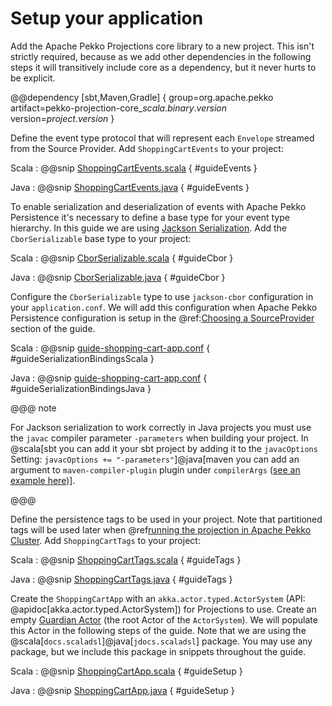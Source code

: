 # Setup your application

Add the Apache Pekko Projections core library to a new project.
This isn't strictly required, because as we add other dependencies in the following steps it will transitively include core as a dependency, but it never hurts to be explicit.

@@dependency [sbt,Maven,Gradle] {
  group=org.apache.pekko
  artifact=pekko-projection-core_$scala.binary.version$
  version=$project.version$
}

Define the event type protocol that will represent each `Envelope` streamed from the Source Provider.
Add `ShoppingCartEvents` to your project:

Scala
:  @@snip [ShoppingCartEvents.scala](/examples/src/test/scala/docs/guide/ShoppingCartEvents.scala) { #guideEvents }

Java
:  @@snip [ShoppingCartEvents.java](/examples/src/test/java/jdocs/guide/ShoppingCartEvents.java) { #guideEvents }

To enable serialization and deserialization of events with Apache Pekko Persistence it's necessary to define a base type for your event type hierarchy.
In this guide we are using [Jackson Serialization](https://pekko.apache.org/docs/pekko/current/serialization-jackson.html).
Add the `CborSerializable` base type to your project:

Scala
:  @@snip [CborSerializable.scala](/examples/src/test/scala/docs/guide/CborSerializable.scala) { #guideCbor }

Java
:  @@snip [CborSerializable.java](/examples/src/test/java/jdocs/guide/CborSerializable.java) { #guideCbor }

Configure the `CborSerializable` type to use `jackson-cbor` configuration in your `application.conf`.
We will add this configuration when Apache Pekko Persistence configuration is setup in the @ref:[Choosing a SourceProvider](source-provider.md) section of the guide.

Scala
:  @@snip [guide-shopping-cart-app.conf](/examples/src/test/resources/guide-shopping-cart-app.conf) { #guideSerializationBindingsScala }

Java
:  @@snip [guide-shopping-cart-app.conf](/examples/src/test/resources/guide-shopping-cart-app.conf) { #guideSerializationBindingsJava }

@@@ note

For Jackson serialization to work correctly in Java projects you must use the `javac` compiler parameter `-parameters` when building your project.
In @scala[sbt you can add it your sbt project by adding it to the `javacOptions` Setting: `javacOptions += "-parameters"`]@java[maven you can add an argument to `maven-compiler-plugin` plugin under `compilerArgs` ([see an example here](https://github.com/akka/akka-samples/blob/2.6/akka-sample-cqrs-java/pom.xml#L136))].

@@@

Define the persistence tags to be used in your project.
Note that partitioned tags will be used later when @ref[running the projection in Apache Pekko Cluster](running-cluster.md).
Add `ShoppingCartTags` to your project:

Scala
:  @@snip [ShoppingCartTags.scala](/examples/src/test/scala/docs/guide/ShoppingCartTags.scala) { #guideTags }

Java
:  @@snip [ShoppingCartTags.java](/examples/src/test/java/jdocs/guide/ShoppingCartTags.java) { #guideTags }

Create the `ShoppingCartApp` with an `akka.actor.typed.ActorSystem` (API: @apidoc[akka.actor.typed.ActorSystem]) for Projections to use.
Create an empty [Guardian Actor](https://doc.akka.io/docs/akka/2.6/typed/actor-lifecycle.html#the-guardian-actor) (the root Actor of the `ActorSystem`).
We will populate this Actor in the following steps of the guide.
Note that we are using the @scala[`docs.scaladsl`]@java[`jdocs.scaladsl`] package.
You may use any package, but we include this package in snippets throughout the guide.

Scala
:  @@snip [ShoppingCartApp.scala](/examples/src/test/scala/docs/guide/ShoppingCartApp.scala) { #guideSetup }

Java
:  @@snip [ShoppingCartApp.java](/examples/src/test/java/jdocs/guide/ShoppingCartApp.java) { #guideSetup }

